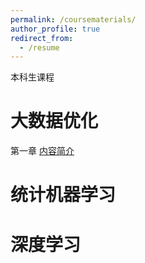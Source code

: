 ```yaml
---
permalink: /coursematerials/
author_profile: true
redirect_from:
  - /resume
---
```

本科生课程

大数据优化
======
第一章  [内容简介](files/大数据优化1：简介.pdf)

统计机器学习
======

深度学习
======
